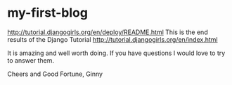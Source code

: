 # my-first-blog
http://tutorial.djangogirls.org/en/deploy/README.html
This is the end results of the Django Tutorial  http://tutorial.djangogirls.org/en/index.html

It is amazing and well worth doing. If you have questions I would love to try to answer them. 

Cheers and Good Fortune, 
Ginny 
